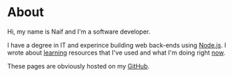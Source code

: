 # About

Hi, my name is Naif and I'm a software developer.

I have a degree in IT and experince building web back-ends using [Node.js](https://nodejs.org). I wrote about [learning](learning.md) resources that I've used and what I'm doing right [now](now.md).

These pages are obviously hosted on my [GitHub](https://github.com/nnnaif).